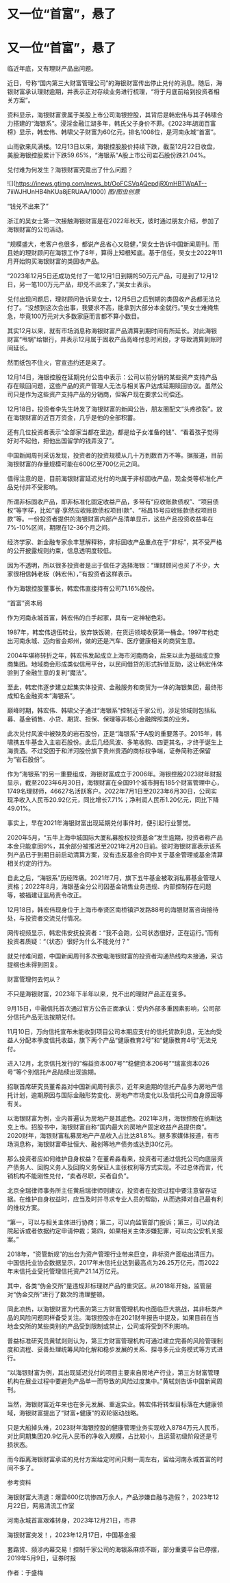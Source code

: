 # 又一位“首富”，悬了

# 又一位“首富”，悬了

临近年底，又有理财产品出问题。

近日，号称“国内第三大财富管理公司”的海银财富传出停止兑付的消息。随后，海银财富承认理财逾期，并表示正对存续业务进行梳理，“将于月底前给到投资者相关方案”。

资料显示，海银财富隶属于美股上市公司海银控股，其背后是韩宏伟与其子韩啸合力搭建的“海银系”。浸淫金融江湖多年，韩氏父子身价不菲。《2023年胡润百富榜》显示，韩宏伟、韩啸父子财富为60亿元，排名1008位，是河南永城“首富”。

山雨欲来风满楼。12月13日以来，海银控股股价持续下跌，截至12月22日收盘，美股海银控股累计下跌59.65%，“海银系”A股上市公司岩石股份跌21.04%。

兑付难为何发生？海银财富究竟出了什么问题？

![](https://inews.gtimg.com/news_bt/OoFCSVqAQepdjRXmHBTWpAT--
7iiWJHUnHB4hKUa8jERUAA/1000) _图/图虫创意_

“钱兑不出来了”

浙江的吴女士第一次接触海银财富是在2022年秋天，彼时通过朋友介绍，参加了海银财富的公司活动。

“规模盛大，老客户也很多，都说产品省心又稳健，”吴女士告诉中国新闻周刊。而且她的理财顾问在海银工作了8年，算得上知根知底。基于信任，吴女士2022年11月开始购买海银财富的类固收产品。

“2023年12月5日还成功兑付了一笔12月1日到期的50万元产品，可是到了12月12日，另一笔100万元产品，却兑不出来了，”吴女士表示。

兑付出现问题后，理财顾问告诉吴女士，12月5日之后到期的类固收产品都无法兑付了。“没想到这次会出事，我要求不高，能拿到大部分本金就行。”吴女士难掩焦急，毕竟100万元对大多数家庭而言都不算小数目。

其实12月以来，就有市场消息称海银财富产品清算到期时间有所延长。对此海银财富“甩锅”给银行，并表示12月属于固收产品高峰付息时间段，才导致清算到账时间延长。

然而纸包不住火，官宣违约还是来了。

12月14日，海银控股在延期兑付公告中表示：公司以前分销的某些资产支持产品存在赎回问题，这些产品的资产管理人无法与相关客户达成延期赎回协议。虽然公司只是作为这些资产支持产品的分销商，但客户现在要求公司偿还。

12月18日，投资者李先生转发了海银财富的新闻公告，朋友圈配文“头疼欲裂”。放在海银财富的近百万资金，几乎是他的全部积蓄。

还有几位投资者表示“全部家当都在里边，都是给子女准备的钱”、“看着孩子觉得好对不起他，把他出国留学的钱弄没了”。

中国新闻周刊采访发现，投资者的投资规模从几十万到数百万不等。据报道，目前海银财富的存量规模可能在600亿至700亿元之间。

值得注意的是，目前海银财富延迟兑付的均属于非标固收产品，现金类等标准化产品兑付并不受影响。

所谓非标固收产品，即非标准化固定收益产品，多带有“应收账款债权”、“项目债权”等字样，比如“睿·享然应收账款债权项目I款”、“裕昌15号应收账款债权项目B款”等。一份投资者提供的海银财富内部产品清单显示，这些产品投资收益率在7%-10%区间，期限在12-36个月之间。

经济学家、新金融专家余丰慧解释称，非标固收产品重点在于“非标”，其不受严格的公开披露规则约束，信息透明度较低。

因为不透明，所以很多投资者是出于信任才选择海银：“理财顾问也买了不少，大家很相信韩老板（韩宏伟），”有投资者这样表示。

作为海银控股董事长，韩宏伟直接持有公司71.16%股份。

“首富”资本局

作为河南永城首富，韩宏伟的白手起家，具有一定神秘色彩。

1987年，韩宏伟退伍转业，放弃铁饭碗，在货运领域收获第一桶金。1997年他走出河南永城、迈向省会郑州，做的还是汽车、医疗健康相关的商贸生意。

2004年堪称转折之年，韩宏伟发起成立上海市河南商会，后来以此为基础成立豫商集团。地域商会形成类似信用平台，以民间借贷的形式拆借互助，这让韩宏伟体验到了金融生意的复利“魔法”。

至此，韩宏伟逐步建立起集实体投资、金融服务和商贸为一体的海银集团，最终形成知名金融资本“海银系”。

巅峰时期，韩宏伟、韩啸父子通过“海银系”控制近千家公司，涉足领域则包括私募、基金销售、小贷、期货、担保、保理等非核心金融牌照类的业务。

此次兑付风波中被殃及的岩石股份，正是“海银系”于A股的重要落子。2015年，韩啸携五牛基金入主岩石股份。此后几经风波、多笔收购、四更其名，才终于诞生上海贵酒。不过受困于和洋河股份旗下贵州贵酒的商标权争端，证券简称还保留为“岩石股份”。

作为“海银系”的另一重要组成，海银财富成立于2006年。海银控股2023财年财报显示，截至2023年6月30日，海银财富在全国91个城市拥有185个财富管理中心，1749名理财师，46627名活跃客户。2022年7月1日至2023年6月30日，公司实现净收入人民币20.92亿元，同比增长7.71%；净利润人民币1.20亿元，同比下降49.01%。

事实上，早在2021年海银财富出现延期兑付事件时，便引起行业警觉。

2020年5月，“五牛上海中城国际大厦私募股权投资基金”发生逾期，投资者称产品本金只能拿回9%，其余部分被推迟至2021年2月20日前。彼时海银财富表示该系列产品已于到期日前启动清算方案，没有违反基金合同中关于基金管理或基金清算相关约定的行为。

自此之后，“海银系”历经阵痛。2021年7月，旗下五牛基金被取消私募基金管理人资格；2022年8月，海银基金分公司因基金销售业务违规、内部控制存在问题等，被福建证监局责令改正。

12月18日，韩宏伟现身位于上海市奉贤区南桥镇沪发路88号的海银财富咨询接待处，与投资者交流兑付情况。

网传视频显示，韩宏伟安抚投资者：“我不会跑，公司状态很好，正在运行。”而有投资者质疑：“（状态）很好为什么不能兑付？”

就兑付难问题，中国新闻周刊多次致电海银财富的投资者沟通热线均未接通，采访提纲也未得到回复。

财富管理何去何从？

不只是海银财富，2023年下半年以来，兑不出的理财产品正在变多。

9月15日，中融信托首次通过官方公告正面承认：受内外部多重因素影响，公司部分信托产品无法按期兑付。

11月10日，万向信托宣布未能收到项目公司本期应支付的信托贷款利息，无法向受益人分配本季度信托收益，旗下两个产品“健康教育2号”和“健康教育4号”无法兑付。

进入12月，北京信托发行的“榕益资本007号”“稳健资本206号”“瑞富资本026号”等个别信托产品陆续出现逾期。

招联首席研究员董希淼对中国新闻周刊表示，近年来逾期的信托产品多为房地产信托计划，逾期原因与国际金融形势变化、房地产市场变化以及信托公司自身原因等有关。

以海银财富为例，业内普遍认为房地产是其底色。2021年3月，海银控股在纳斯达克上市。招股书中，海银财富自称“国内最大的房地产固定收益产品提供商”。2020财年，海银财富私募房地产产品收入占比达81.8%。据多家媒体报道，有市场消息称，海银财富牵扯恒大、融创等地产债务或达到30亿元。

那么投资者应如何维护自身权益？在董希淼看来，投资者可通过信托公司向底层资产债务人、回购义务人及回购义务保证人主张权利等方式实现。不过总体而言，代销机构不能刚性兑付，“卖者尽职，买者自负”。

北京全瑞律师事务所主任黄启瑞律师则建议，投资者在投资过程中要注意留存证据。在维护自身权益时，应当及时并寻求专业人员的帮助，从而选择对自己最有利的维权方案。

“第一，可以与相关主体进行协商；第二，可以向监管部门投诉；第三，可以向法院起诉或者依据约定申请仲裁；第四，如果相关主体涉嫌犯罪，可以向公安机关报案。”

2018年，“资管新规”的出台为资产管理行业带来巨变，非标资产面临出清压力。中国信托业协会数据显示，2017年末信托业达到最高点为26.25万亿元，而2022年末信托业受托管理信托资产21.14万亿元。

其中，各类“伪金交所”是违规非标理财产品的重灾区。从2018年开始，监管层对“伪金交所”进行了数次的清理整顿。

同此凉热，以海银财富为代表的第三方财富管理机构也面临巨大挑战，其非标类产品的风险问题同样备受关注。海银控股亦在2021财年报告中提及，如果目前在当地金交所的某些类别的产品受到限制或禁止，公司或将受到不利影响。

普益标准研究员黄轼剡则认为，第三方财富管理机构可通过建立完善的风险管理制度和流程、妥善处理统筹风险化解和稳步发展的关系、探寻多元业务模式等方式进行。

“以海银财富为例，其出现延迟兑付的项目主要来自房地产行业，第三方财富管理机构在展业过程中要避免产品单一而导致的风险过度集中。”黄轼剡告诉中国新闻周刊。

当然，海银财富近年来也在多元发展、重返实业。韩宏伟将转型目标落在大健康领域，海银财富提出了“财富+健康”的双轮驱动战略。

只是大船掉头难，2023财年海银控股的健康管理业务实现收入8784万元人民币，对比同期集团20.9亿元人民币的净收入规模，占比较小，且运营初级阶段还是亏损状态。

而今距离海银财富承诺的兑付方案给定时间只剩一周左右，留给河南永城首富的时间不多了。

参考资料

海银财富大清退：爆雷600亿坑惨四万余人，产品涉嫌自融与造假？，2023年12月22日，网易清流工作室

河南永城首富艰难转身，2023年12月21日，市界

海银财富突发！，2023年12月17日，中国基金报

套路贷、频涉内幕交易！控制千家公司的海银系麻烦不断，部分重要平台已停摆，2019年5月9日，证券时报

作者：于盛梅

